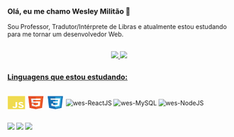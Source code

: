 ### Olá, eu me chamo Wesley Militão 👋
Sou Professor, Tradutor/Intérprete de Libras e atualmente estou estudando para me tornar um desenvolvedor Web.




##

<div align="center">
  <a href="https://github.com/mfmwes">
  <img height="160em" src="https://github-readme-stats.vercel.app/api?username=mfmwes&show_icons=true&theme=dracula&include_all_commits=true&count_private=true"/>
  <img height="160em" src="https://github-readme-stats.vercel.app/api/top-langs/?username=mfmwes&layout=compact&langs_count=7&theme=dracula"/>
</div>
  
  ##
  
 ### Linguagens que estou estudando:

  <div style="display: inline-block"><br>
  <img align="center" alt="wes-Js" height="30" width="40" src="https://raw.githubusercontent.com/devicons/devicon/master/icons/javascript/javascript-plain.svg">
  <img align="center" alt="wes-HTML" height="30" width="40" src="https://raw.githubusercontent.com/devicons/devicon/master/icons/html5/html5-original.svg">
  <img align="center" alt="wes-CSS" height="30" width="40" src="https://raw.githubusercontent.com/devicons/devicon/master/icons/css3/css3-original.svg">
  <img align="center" alt="wes-ReactJS" height="30" width="40" src="https://cdn.jsdelivr.net/gh/devicons/devicon/icons/react/react-original.svg">
  <img align="center" alt="wes-MySQL" height="80" width="60" src="https://cdn.jsdelivr.net/gh/devicons/devicon/icons/mysql/mysql-original-wordmark.svg">
  <img align="center" alt="wes-NodeJS" height="80" width="60" src="https://cdn.jsdelivr.net/gh/devicons/devicon/icons/nodejs/nodejs-original-wordmark.svg"/>
          
  </div>
  
  ##
  
  <div> 
  <a href="https://www.instagram.com/mfmwes/" target="_blank"><img src="https://img.shields.io/badge/-Instagram-%23E4405F?style=for-the-badge&logo=instagram&logoColor=white" target="_blank"></a>
  <a href = "mailto:wesmilitao@gmail.com"><img src="https://img.shields.io/badge/-Gmail-%23333?style=for-the-badge&logo=gmail&logoColor=white" target="_blank"></a>
  <a href="https://www.linkedin.com/in/wesley-militao/" target="_blank"><img src="https://img.shields.io/badge/-LinkedIn-%230077B5?style=for-the-badge&logo=linkedin&logoColor=white" target="_blank"></a>  
</div>
